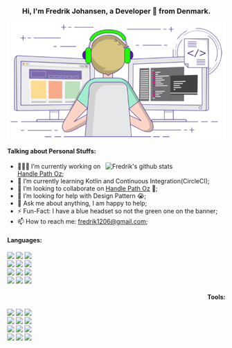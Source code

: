 
<!-- Banner -->
<h3 align="center">Hi, I'm Fredrik Johansen, a Developer 🚀 from Denmark.</h3>
<p align="center">
	<img align="center" src="assets/coding.gif">
</p>

<!-- Your badges
You can use the website to generate badges: https://shields.io/
-->

<!-- Talking about you -->
#### **Talking about Personal Stuffs:**

<!-- Any image aligned to the right. Beware the width -->
<a href="https://github.com/onimur/handle-path-oz">
    <img width="55%" align="right" alt="Fredrik's github stats" src="https://github-readme-stats.vercel.app/api?username=fredrikj31&show_icons=true&hide_border=true" />
  </a>

- 👨🏽‍💻 I’m currently working on [Handle Path Oz](https://github.com/onimur/handle-path-oz);
- 🌱 I’m currently learning Kotlin and Continuous Integration(CircleCI);
- 👯 I’m looking to collaborate on [Handle Path Oz](https://github.com/onimur/handle-path-oz) 🤝;
- 🤔 I’m looking for help with Design Pattern 😭;
- 💬 Ask me about anything, I am happy to help;
- ⚡️ Fun-Fact: I have a blue headset so not the green one on the banner;
- 📫 How to reach me: fredrik1206@gmail.com;

<span align="left">
	<h4><b>Languages:</b></h4>
	<!-- Your languages and tools. Be careful with the alignment. 
	You can use this sites to get logos: https://www.vectorlogo.zone or https://simpleicons.org/
	-->
	<code><img width="10%" src="https://www.vectorlogo.zone/logos/java/java-ar21.svg"></code>
	<code><img width="10%" src="https://www.vectorlogo.zone/logos/kotlinlang/kotlinlang-ar21.svg"></code>
	<code><img width="10%" src="https://www.vectorlogo.zone/logos/android/android-ar21.svg"></code>
	<br />
	<code><img width="10%" src="https://www.vectorlogo.zone/logos/gradle/gradle-ar21.svg"></code>
	<code><img width="10%" src="https://www.vectorlogo.zone/logos/circleci/circleci-ar21.svg"></code>
	<code><img width="10%" src="https://www.vectorlogo.zone/logos/json/json-ar21.svg"></code>
	<br />
	<code><img width="10%" src="https://www.vectorlogo.zone/logos/mysql/mysql-ar21.svg"></code>
	<code><img width="10%" src="https://www.vectorlogo.zone/logos/sqlite/sqlite-ar21.svg"></code>
	<code><img width="10%" src="https://www.vectorlogo.zone/logos/firebase/firebase-ar21.svg"></code>
	<br />
	<code><img width="10%" src="https://www.vectorlogo.zone/logos/git-scm/git-scm-ar21.svg"></code>
	<code><img width="10%" src="https://www.vectorlogo.zone/logos/yaml/yaml-ar21.svg"></code>
	<code><img width="10%" src="https://www.vectorlogo.zone/logos/gnu_bash/gnu_bash-ar21.svg"></code>
</span>

<span align="right">
	<h4><b>Tools:</b></h4>
	<!-- Your languages and tools. Be careful with the alignment. 
	You can use this sites to get logos: https://www.vectorlogo.zone or https://simpleicons.org/
	-->
	<code><img width="10%" src="https://www.vectorlogo.zone/logos/java/java-ar21.svg"></code>
	<code><img width="10%" src="https://www.vectorlogo.zone/logos/kotlinlang/kotlinlang-ar21.svg"></code>
	<code><img width="10%" src="https://www.vectorlogo.zone/logos/android/android-ar21.svg"></code>
	<br />
	<code><img width="10%" src="https://www.vectorlogo.zone/logos/gradle/gradle-ar21.svg"></code>
	<code><img width="10%" src="https://www.vectorlogo.zone/logos/circleci/circleci-ar21.svg"></code>
	<code><img width="10%" src="https://www.vectorlogo.zone/logos/json/json-ar21.svg"></code>
	<br />
	<code><img width="10%" src="https://www.vectorlogo.zone/logos/mysql/mysql-ar21.svg"></code>
	<code><img width="10%" src="https://www.vectorlogo.zone/logos/sqlite/sqlite-ar21.svg"></code>
	<code><img width="10%" src="https://www.vectorlogo.zone/logos/firebase/firebase-ar21.svg"></code>
	<br />
	<code><img width="10%" src="https://www.vectorlogo.zone/logos/git-scm/git-scm-ar21.svg"></code>
	<code><img width="10%" src="https://www.vectorlogo.zone/logos/yaml/yaml-ar21.svg"></code>
	<code><img width="10%" src="https://www.vectorlogo.zone/logos/gnu_bash/gnu_bash-ar21.svg"></code>
</span>
